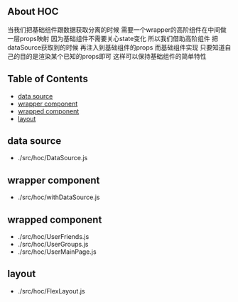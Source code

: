## About HOC

当我们把基础组件跟数据获取分离的时候 需要一个wrapper的高阶组件在中间做一层props映射 因为基础组件不需要关心state变化 所以我们借助高阶组件 把dataSource获取到的时候 再注入到基础组件的props 而基础组件实现 只要知道自己的目的是渲染某个已知的props即可 这样可以保持基础组件的简单特性

## Table of Contents
- [data source](#data-source)
- [wrapper component](#wrapper-component)
- [wrapped component](#wrapped-component)
- [layout](#layout)

## data source

* ./src/hoc/DataSource.js

## wrapper component

* ./src/hoc/withDataSource.js

## wrapped component

* ./src/hoc/UserFriends.js
* ./src/hoc/UserGroups.js
* ./src/hoc/UserMainPage.js

## layout

* ./src/hoc/FlexLayout.js